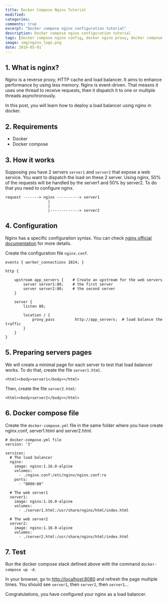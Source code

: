 ```yaml
---
title: Docker Compose Nginx Tutorial
modified:
categories:
comments: true
excerpt: "Docker compose nginx configuration tutorial"
description: Docker compose nginx configuration tutorial
tags: [docker compose nginx config, docker nginx proxy, docker compose tutorial, docker compose nginx reverse proxy]
image: img/nginx_logo.png
date: 2019-05-01
---
```


## 1. What is nginx?
Nginx is a reverse proxy, HTTP cache and load balancer. It aims to enhance performance by using less memory. Nginx is event-driven. That measns it uses one thread to receive requests, then it dispatch it to one or multiple threads asynchronously.

In this post, you will learn how to deploy a load balancer using nginx in docker.

## 2. Requirements
* Docker
* Docker compose

## 3. How it works
Supposing you have 2 servers `server1` and `server2` that expose a web service. You want to dispatch the load on these 2 server. Using nginx, 50% of the requests will be handled by the server1 and 50% by server2. To do that you need to configure nginx.

```
request -------> nginx ----------> server1
                   |    
                   |
                   |-------------> server2
```

## 4. Configuration

Nginx has a specific configuration syntax. You can check [nginx official documentation](https://nginx.org/en/docs/) for more details.

Create the configuration file `nginx.conf`.
```
events { worker_connections 1024; }

http {

    upstream app_servers {    # Create an upstream for the web servers
        server server1:80;    # the first server
        server server2:80;    # the second server
    }

    server {
        listen 80;

        location / {
            proxy_pass         http://app_servers;  # load balance the traffic
        }
    }
}

```

## 5. Preparing servers pages
We will create a minimal page for each server to test that load balancer works. To do that, create the file `server1.html`.
```
<html><body>server1</body></html>
```

Then, create the file `server2.html`:
```
<html><body>server2</body></html>
```

## 6. Docker compose file
Create the `docker-compose.yml` file in the same folder where you have create nginx.conf, server1.html and server2.html.

```
# docker-compose.yml file
version: '3'

services:
  # The load balancer
  nginx:
    image: nginx:1.16.0-alpine
    volumes:
      - ./nginx.conf:/etc/nginx/nginx.conf:ro
    ports:
      - "8080:80"

  # The web server1
  server1:
    image: nginx:1.16.0-alpine
    volumes:
      - ./server1.html:/usr/share/nginx/html/index.html

  # The web server2
  server2:
    image: nginx:1.16.0-alpine
    volumes:
      - ./server2.html:/usr/share/nginx/html/index.html
```

## 7. Test
Run the docker compose stack defined above with the command `docker-compose up -d`.

In your browser, go to [http://localhost:8080](http://localhost:8080) and refresh the page multiple times.
You should see `server1`, then `server2`, then `server1`...

Congratulations, you have configured your nginx as a load balancer.
